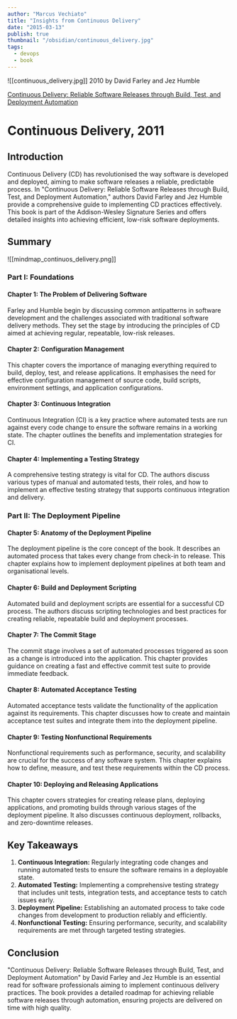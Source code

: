 ```yaml
---
author: "Marcus Vechiato"
title: "Insights from Continuous Delivery"
date: "2015-03-13"
publish: true
thumbnail: "/obsidian/continuous_delivery.jpg"
tags: 
  - devops
  - book
--- 
```


![[continuous_delivery.jpg]]
2010 by David Farley and Jez Humble

[Continuous Delivery: Reliable Software Releases through Build, Test, and Deployment Automation](https://www.amazon.co.uk/dp/0321601912)

# Continuous Delivery, 2011

## Introduction

Continuous Delivery (CD) has revolutionised the way software is developed and deployed, aiming to make software releases a reliable, predictable process. In "Continuous Delivery: Reliable Software Releases through Build, Test, and Deployment Automation," authors David Farley and Jez Humble provide a comprehensive guide to implementing CD practices effectively. This book is part of the Addison-Wesley Signature Series and offers detailed insights into achieving efficient, low-risk software deployments.

## Summary
![[mindmap_continuos_delivery.png]]
### Part I: Foundations

#### Chapter 1: The Problem of Delivering Software

Farley and Humble begin by discussing common antipatterns in software development and the challenges associated with traditional software delivery methods. They set the stage by introducing the principles of CD aimed at achieving regular, repeatable, low-risk releases.

#### Chapter 2: Configuration Management

This chapter covers the importance of managing everything required to build, deploy, test, and release applications. It emphasises the need for effective configuration management of source code, build scripts, environment settings, and application configurations.

#### Chapter 3: Continuous Integration

Continuous Integration (CI) is a key practice where automated tests are run against every code change to ensure the software remains in a working state. The chapter outlines the benefits and implementation strategies for CI.

#### Chapter 4: Implementing a Testing Strategy

A comprehensive testing strategy is vital for CD. The authors discuss various types of manual and automated tests, their roles, and how to implement an effective testing strategy that supports continuous integration and delivery.

### Part II: The Deployment Pipeline

#### Chapter 5: Anatomy of the Deployment Pipeline

The deployment pipeline is the core concept of the book. It describes an automated process that takes every change from check-in to release. This chapter explains how to implement deployment pipelines at both team and organisational levels.

#### Chapter 6: Build and Deployment Scripting

Automated build and deployment scripts are essential for a successful CD process. The authors discuss scripting technologies and best practices for creating reliable, repeatable build and deployment processes.

#### Chapter 7: The Commit Stage

The commit stage involves a set of automated processes triggered as soon as a change is introduced into the application. This chapter provides guidance on creating a fast and effective commit test suite to provide immediate feedback.

#### Chapter 8: Automated Acceptance Testing

Automated acceptance tests validate the functionality of the application against its requirements. This chapter discusses how to create and maintain acceptance test suites and integrate them into the deployment pipeline.

#### Chapter 9: Testing Nonfunctional Requirements

Nonfunctional requirements such as performance, security, and scalability are crucial for the success of any software system. This chapter explains how to define, measure, and test these requirements within the CD process.

#### Chapter 10: Deploying and Releasing Applications

This chapter covers strategies for creating release plans, deploying applications, and promoting builds through various stages of the deployment pipeline. It also discusses continuous deployment, rollbacks, and zero-downtime releases.

## Key Takeaways

1. **Continuous Integration:** Regularly integrating code changes and running automated tests to ensure the software remains in a deployable state.
2. **Automated Testing:** Implementing a comprehensive testing strategy that includes unit tests, integration tests, and acceptance tests to catch issues early.
3. **Deployment Pipeline:** Establishing an automated process to take code changes from development to production reliably and efficiently.
4. **Nonfunctional Testing:** Ensuring performance, security, and scalability requirements are met through targeted testing strategies.

## Conclusion

"Continuous Delivery: Reliable Software Releases through Build, Test, and Deployment Automation" by David Farley and Jez Humble is an essential read for software professionals aiming to implement continuous delivery practices. The book provides a detailed roadmap for achieving reliable software releases through automation, ensuring projects are delivered on time with high quality.

